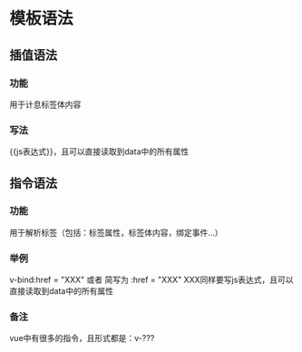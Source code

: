 # 模板语法
## 插值语法
### 功能
用于计息标签体内容
### 写法
{{js表达式}}，且可以直接读取到data中的所有属性
## 指令语法
### 功能
用于解析标签（包括：标签属性，标签体内容，绑定事件...）
### 举例
v-bind:href = "XXX" 或者 简写为 :href = "XXX" XXX同样要写js表达式，且可以直接读取到data中的所有属性
### 备注
vue中有很多的指令，且形式都是：v-???




